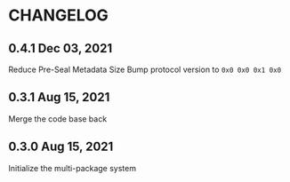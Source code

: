 # CHANGELOG

## 0.4.1 Dec 03, 2021
Reduce Pre-Seal Metadata Size
Bump protocol version to `0x0 0x0 0x1 0x0`


## 0.3.1 Aug 15, 2021
Merge the code base back

## 0.3.0 Aug 15, 2021
Initialize the multi-package system
